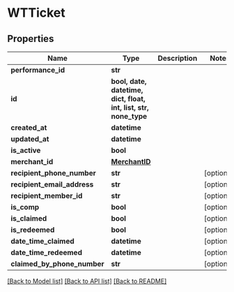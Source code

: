 # WTTicket


## Properties
Name | Type | Description | Notes
------------ | ------------- | ------------- | -------------
**performance_id** | **str** |  | 
**id** | **bool, date, datetime, dict, float, int, list, str, none_type** |  | 
**created_at** | **datetime** |  | 
**updated_at** | **datetime** |  | 
**is_active** | **bool** |  | 
**merchant_id** | [**MerchantID**](MerchantID.md) |  | 
**recipient_phone_number** | **str** |  | [optional] 
**recipient_email_address** | **str** |  | [optional] 
**recipient_member_id** | **str** |  | [optional] 
**is_comp** | **bool** |  | [optional] 
**is_claimed** | **bool** |  | [optional] 
**is_redeemed** | **bool** |  | [optional] 
**date_time_claimed** | **datetime** |  | [optional] 
**date_time_redeemed** | **datetime** |  | [optional] 
**claimed_by_phone_number** | **str** |  | [optional] 

[[Back to Model list]](../README.md#documentation-for-models) [[Back to API list]](../README.md#documentation-for-api-endpoints) [[Back to README]](../README.md)


